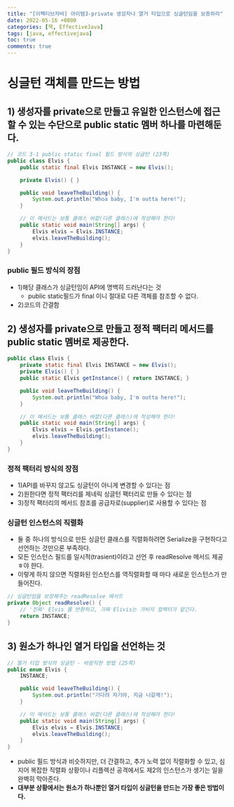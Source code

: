 ```yaml
---
title: "[이펙티브자바] 아이템3-private 생성자나 열거 타입으로 싱글턴임을 보증하라"
date: 2022-05-16 +0800
categories: [책, EffectiveJava]
tags: [java, effectivejava]
toc: true
comments: true
---
```


# 싱글턴 객체를 만드는 방법

## 1) 생성자를 private으로 만들고 유일한 인스턴스에 접근할 수 있는 수단으로 public static 멤버 하나를 마련해둔다.

```java
// 코드 3-1 public static final 필드 방식의 싱글턴 (23쪽)
public class Elvis {
    public static final Elvis INSTANCE = new Elvis();

    private Elvis() { }

    public void leaveTheBuilding() {
        System.out.println("Whoa baby, I'm outta here!");
    }

    // 이 메서드는 보통 클래스 바깥(다른 클래스)에 작성해야 한다!
    public static void main(String[] args) {
        Elvis elvis = Elvis.INSTANCE;
        elvis.leaveTheBuilding();
    }
}
```

### public 필드 방식의 장점
- 1)해당 클래스가 싱글턴임이 API에 명백히 드러난다는 것
  - public static필드가 final 이니 절대로 다른 객체를 참조할 수 없다.
- 2)코드의 간결함

## 2) 생성자를 private으로 만들고 정적 팩터리 메서드를 public static 멤버로 제공한다.

```java
public class Elvis {
    private static final Elvis INSTANCE = new Elvis();
    private Elvis() { }
    public static Elvis getInstance() { return INSTANCE; }

    public void leaveTheBuilding() {
        System.out.println("Whoa baby, I'm outta here!");
    }

    // 이 메서드는 보통 클래스 바깥(다른 클래스)에 작성해야 한다!
    public static void main(String[] args) {
        Elvis elvis = Elvis.getInstance();
        elvis.leaveTheBuilding();
    }
}
```

### 정적 팩터리 방식의 장점
- 1)API를 바꾸지 않고도 싱글턴이 아니게 변경할 수 있다는 점
- 2)원한다면 정적 팩터리를 제네릭 싱글턴 팩터리로 만들 수 있다는 점
- 3)정적 팩터리의 메서드 참조를 공급자로(supplier)로 사용할 수 있다는 점

### 싱글턴 인스턴스의 직렬화
- 둘 중 하나의 방식으로 만든 싱글턴 클래스를 직렬화하려면 Serialize을 구현하다고 선언하는 것만으론 부족하다.
- 모든 인스턴스 필드를 일시적(trasient)이라고 선언 후 readResolve 메서드 제공ㅎ야 한다.
- 이렇게 하지 않으면 직렬화된 인스턴스를 역직렬화할 때 마다 새로운 인스턴스가 만들어진다.

```java
// 싱글턴임을 보장해주는 readResolve 메서드
private Object readResolve() {
    // '진짜' Elvis 를 반환하고, 가짜 Elivis는 가비지 컬렉터가 맡긴다.
    return INSTANCE;
}
```

## 3) 원소가 하나인 열거 타입을 선언하는 것

```java
// 열거 타입 방식의 싱글턴 - 바람직한 방법 (25쪽)
public enum Elvis {
    INSTANCE;

    public void leaveTheBuilding() {
        System.out.println("기다려 자기야, 지금 나갈께!");
    }

    // 이 메서드는 보통 클래스 바깥(다른 클래스)에 작성해야 한다!
    public static void main(String[] args) {
        Elvis elvis = Elvis.INSTANCE;
        elvis.leaveTheBuilding();
    }
}
```

- public 필드 방식과 비슷하지만, 더 간결하고, 추가 노력 없이 직렬화할 수 있고, 심지어 복잡한 직렬화 상황이나 리플렉션 공격에서도 제2의 인스턴스가 생기는 일을 완벽히 막아준다.
- <b>대부분 상황에서는 원소가 하나뿐인 열거 타입이 싱글턴을 만드는 가장 좋은 방법이다.</b>
